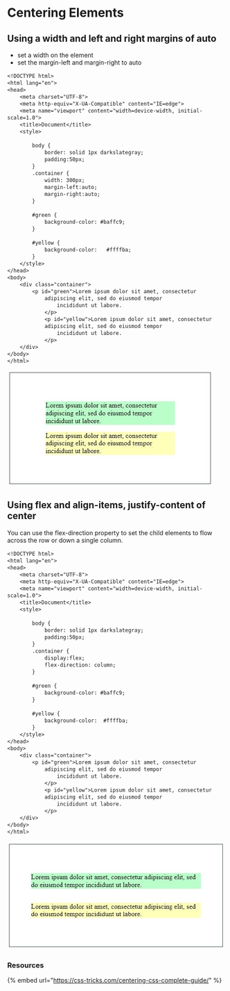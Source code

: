 # Centering Elements

## Using a width and left and right margins of auto

* set a width on the element
* set the margin-left and margin-right to auto

```markup
<!DOCTYPE html>
<html lang="en">
<head>
    <meta charset="UTF-8">
    <meta http-equiv="X-UA-Compatible" content="IE=edge">
    <meta name="viewport" content="width=device-width, initial-scale=1.0">
    <title>Document</title>
    <style>

        body {
            border: solid 1px darkslategray;
            padding:50px;
        }
        .container {
            width: 300px;
            margin-left:auto;
            margin-right:auto;
        }

        #green {
            background-color: #baffc9;
        }

        #yellow {
            background-color:   #ffffba;
        }
    </style>
</head>
<body>
    <div class="container">
        <p id="green">Lorem ipsum dolor sit amet, consectetur 
            adipiscing elit, sed do eiusmod tempor 
                incididunt ut labore.
            </p>
            <p id="yellow">Lorem ipsum dolor sit amet, consectetur 
            adipiscing elit, sed do eiusmod tempor 
                incididunt ut labore.
            </p>
    </div>
</body>
</html>
```

![](../../.gitbook/assets/image%20%28103%29.png)

## Using flex and align-items, justify-content of center

You can use the flex-direction property to set the child elements to flow across the row or down a single column.

```markup
<!DOCTYPE html>
<html lang="en">
<head>
    <meta charset="UTF-8">
    <meta http-equiv="X-UA-Compatible" content="IE=edge">
    <meta name="viewport" content="width=device-width, initial-scale=1.0">
    <title>Document</title>
    <style>

        body {
            border: solid 1px darkslategray;
            padding:50px;
        }
        .container {
            display:flex;
            flex-direction: column;
        }

        #green {
            background-color: #baffc9;
        }

        #yellow {
            background-color:  #ffffba;
        }
    </style>
</head>
<body>
    <div class="container">
        <p id="green">Lorem ipsum dolor sit amet, consectetur 
            adipiscing elit, sed do eiusmod tempor 
                incididunt ut labore.
            </p>
            <p id="yellow">Lorem ipsum dolor sit amet, consectetur 
            adipiscing elit, sed do eiusmod tempor 
                incididunt ut labore.
            </p>
    </div>
</body>
</html>
```

![](../../.gitbook/assets/image%20%28161%29.png)

### Resources

{% embed url="https://css-tricks.com/centering-css-complete-guide/" %}



